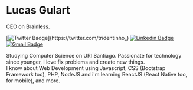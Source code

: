 # Lucas Gulart
CEO on Brainless.

[![Twitter Badge](https://img.shields.io/badge/-@tridentinho_-dd0606?style=flat-square&labelColor=dd0606&logo=twitter&logoColor=white&link=https://twitter.com/tridentinho_)](https://twitter.com/tridentinho_) 
[![Linkedin Badge](https://img.shields.io/badge/-Lucas%20Gulart-dd0606?style=flat-square&logo=Linkedin&logoColor=white&link=https://www.linkedin.com/in/gulartlucas/)](https://www.linkedin.com/in/gulartlucas/) 
[![Gmail Badge](https://img.shields.io/badge/-olucasgulart@gmail.com-dd0606?style=flat-square&logo=Gmail&logoColor=white&link=mailto:olucasgulart@gmail.com)](mailto:olucasgulart@gmail.com)

Studying Computer Science on URI Santiago.
Passionate for technology since younger, i love fix problems and create new things. <br>
I know about Web Development using Javascript, CSS (Bootstrap Framework too), PHP, NodeJS and i'm learning ReactJS (React Native too, for mobile), and more. 

<!--
**tridentinho/tridentinho** is a ✨ _special_ ✨ repository because its `README.md` (this file) appears on your GitHub profile.

"Nothing in this world beats good old persistence. Talent does not surpass. Nothing more common than talented failures. Genius does not overcome. Unrecognized geniuses is practically a cliche. Education does not exceed. The world is full of educated fools. Persistence and determination alone are powerful."
Here are some ideas to get you started:

- 🔭 I’m currently working on ...
- 🌱 I’m currently learning ...
- 👯 I’m looking to collaborate on ...
- 🤔 I’m looking for help with ...
- 💬 Ask me about ...
- 📫 How to reach me: ...
- 😄 Pronouns: ...
- ⚡ Fun fact: ...
-->
